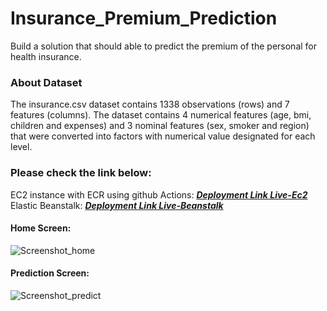 # Insurance_Premium_Prediction
Build a solution that should able to predict the premium of the personal for health insurance.

### About Dataset
The insurance.csv dataset contains 1338 observations (rows) and 7 features (columns). The dataset contains 4 numerical features (age, bmi, children and expenses) and 3 nominal features (sex, smoker and region) that were converted into factors with numerical value designated for each level.

### Please check the link below:
EC2 instance with ECR using github Actions:
<b>[*Deployment Link Live-Ec2*](http://13.233.230.193:8080/) </b>
<br>
Elastic Beanstalk:
<b>[*Deployment Link Live-Beanstalk*](http://insurance-env-1.eba-ztjhym2p.ap-south-1.elasticbeanstalk.com/) 
</b>

#### Home Screen:
![Screenshot_home](https://github.com/NarenBot/Insurance_Premium_Prediction/assets/58779483/83c3b374-07dc-4c51-a913-d711b6746517)

#### Prediction Screen:

![Screenshot_predict](https://github.com/NarenBot/Insurance_Premium_Prediction/assets/58779483/0c6566d7-a69f-438f-a484-4d8905bb5804)
